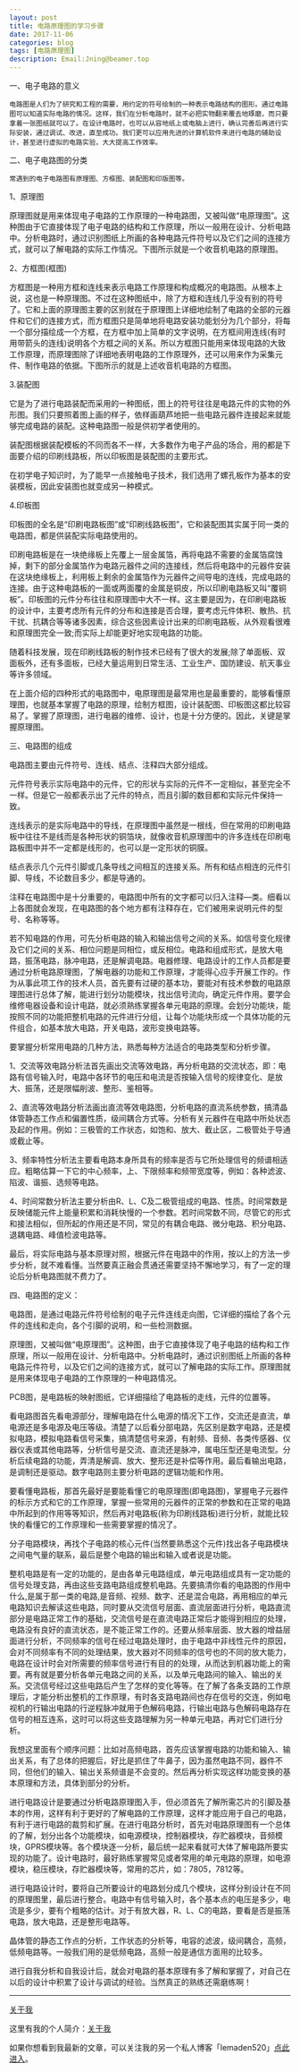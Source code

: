 ```yaml
---
layout: post
title: 电路原理图的学习步骤
date: 2017-11-06
categories: blog
tags: [电路原理图]
description: Email:Jning@beamer.top
---
```


一、电子电路的意义

    电路图是人们为了研究和工程的需要，用约定的符号绘制的一种表示电路结构的图形。通过电路图可以知道实际电路的情况。这样，我们在分析电路时，就不必把实物翻来覆去地琢磨，而只要拿着一张图纸就可以了。在设计电路时，也可以从容地纸上或电脑上进行，确认完善后再进行实际安装，通过调试、改进，直至成功。我们更可以应用先进的计算机软件来进行电路的辅助设计，甚至进行虚拟的电路实验，大大提高工作效率。

二、电子电路图的分类

    常遇到的电子电路图有原理图、方框图、装配图和印版图等。

   1、原理图

   原理图就是用来体现电子电路的工作原理的一种电路图，又被叫做“电原理图”。这种图由于它直接体现了电子电路的结构和工作原理，所以一般用在设计、分析电路中。分析电路时，通过识别图纸上所画的各种电路元件符号以及它们之间的连接方式，就可以了解电路的实际工作情况。下图所示就是一个收音机电路的原理图。

   2、方框图(框图)

   方框图是一种用方框和连线来表示电路工作原理和构成概况的电路图。从根本上说，这也是一种原理图。不过在这种图纸中，除了方框和连线几乎没有别的符号了。它和上面的原理图主要的区别就在于原理图上详细地绘制了电路的全部的元器件和它们的连接方式，而方框图只是简单地将电路安装功能划分为几个部分，将每一个部分描绘成一个方框，在方框中加上简单的文字说明，在方框间用连线(有时用带箭头的连线)说明各个方框之间的关系。所以方框图只能用来体现电路的大致工作原理，而原理图除了详细地表明电路的工作原理外，还可以用来作为采集元件、制作电路的依据。下图所示的就是上述收音机电路的方框图。

   3.装配图

   它是为了进行电路装配而采用的一种图纸，图上的符号往往是电路元件的实物的外形图。我们只要照着图上画的样子，依样画葫芦地把一些电路元器件连接起来就能够完成电路的装配。这种电路图一般是供初学者使用的。

   装配图根据装配模板的不同而各不一样，大多数作为电子产品的场合，用的都是下面要介绍的印刷线路板，所以印板图是装配图的主要形式。

   在初学电子知识时，为了能早一点接触电子技术，我们选用了螺孔板作为基本的安装模板，因此安装图也就变成另一种模式。

   4.印板图

   印板图的全名是“印刷电路板图”或“印刷线路板图”，它和装配图其实属于同一类的电路图，都是供装配实际电路使用的。

   印刷电路板是在一块绝缘板上先覆上一层金属箔，再将电路不需要的金属箔腐蚀掉，剩下的部分金属箔作为电路元器件之间的连接线，然后将电路中的元器件安装在这块绝缘板上，利用板上剩余的金属箔作为元器件之间导电的连线，完成电路的连接。由于这种电路板的一面或两面覆的金属是铜皮，所以印刷电路板又叫“覆铜板”。印板图的元件分布往往和原理图中大不一样。这主要是因为，在印刷电路板的设计中，主要考虑所有元件的分布和连接是否合理，要考虑元件体积、散热、抗干扰、抗耦合等等诸多因素，综合这些因素设计出来的印刷电路板，从外观看很难和原理图完全一致;而实际上却能更好地实现电路的功能。

   随着科技发展，现在印刷线路板的制作技术已经有了很大的发展;除了单面板、双面板外，还有多面板，已经大量运用到日常生活、工业生产、国防建设、航天事业等许多领域。

   在上面介绍的四种形式的电路图中，电原理图是最常用也是最重要的，能够看懂原理图，也就基本掌握了电路的原理，绘制方框图，设计装配图、印板图这都比较容易了。掌握了原理图，进行电器的维修、设计，也是十分方便的。因此，关键是掌握原理图。

   三、电路图的组成

   电路图主要由元件符号、连线、结点、注释四大部分组成。

   元件符号表示实际电路中的元件，它的形状与实际的元件不一定相似，甚至完全不一样。但是它一般都表示出了元件的特点，而且引脚的数目都和实际元件保持一致。

   连线表示的是实际电路中的导线，在原理图中虽然是一根线，但在常用的印刷电路板中往往不是线而是各种形状的铜箔块，就像收音机原理图中的许多连线在印刷电路板图中并不一定都是线形的，也可以是一定形状的铜膜。

   结点表示几个元件引脚或几条导线之间相互的连接关系。所有和结点相连的元件引脚、导线，不论数目多少，都是导通的。

   注释在电路图中是十分重要的，电路图中所有的文字都可以归入注释—类。细看以上各图就会发现，在电路图的各个地方都有注释存在，它们被用来说明元件的型号、名称等等。

   若不知电路的作用，可先分析电路的输入和输出信号之间的关系。如信号变化规律及它们之间的关系、相位问题是同相位，或反相位。电路和组成形式，是放大电路，振荡电路，脉冲电路，还是解调电路。电器修理、电路设计的工作人员都是要通过分析电路原理图，了解电器的功能和工作原理，才能得心应手开展工作的。作为从事此项工作的技术人员，首先要有过硬的基本功，要能对有技术参数的电路原理图进行总体了解，能进行划分功能模块，找出信号流向，确定元件作用。要学会维修电器设备和设计电路，就必须熟练掌握各单元电路的原理。会划分功能块，能按照不同的功能把整机电路的元件进行分组，让每个功能块形成一个具体功能的元件组合，如基本放大电路，开关电路，波形变换电路等。

   要掌握分析常用电路的几种方法，熟悉每种方法适合的电路类型和分析步骤。

  1、交流等效电路分析法首先画出交流等效电路，再分析电路的交流状态，即：电路有信号输入时，电路中各环节的电压和电流是否按输入信号的规律变化、是放大、振荡，还是限幅削波、整形、鉴相等。

  2、直流等效电路分析法画出直流等效电路图，分析电路的直流系统参数，搞清晶体管静态工作点和偏置性质，级间耦合方式等。分析有关元器件在电路中所处状态及起的作用。例如：三极管的工作状态，如饱和、放大、截止区，二极管处于导通或截止等。

  3、频率特性分析法主要看电路本身所具有的频率是否与它所处理信号的频谱相适应。粗略估算一下它的中心频率，上、下限频率和频带宽度等，例如：各种滤波、陷波、谐振、选频等电路。

  4、时间常数分析法主要分析由R、L、C及二极管组成的电路、性质。时间常数是反映储能元件上能量积累和消耗快慢的一个参数。若时间常数不同，尽管它的形式和接法相似，但所起的作用还是不同，常见的有耦合电路、微分电路、积分电路、退耦电路、峰值检波电路等。

 最后，将实际电路与基本原理对照，根据元件在电路中的作用，按以上的方法一步步分析，就不难看懂。当然要真正融会贯通还需要坚持不懈地学习，有了一定的理论后分析电路图就不费力了。

 四、电路图的定义：

 电路图，是通过电路元件符号绘制的电子元件连线走向图，它详细的描绘了各个元件的连线和走向，各个引脚的说明，和一些检测数据。

 原理图，又被叫做“电原理图”。这种图，由于它直接体现了电子电路的结构和工作原理，所以一般用在设计、分析电路中。分析电路时，通过识别图纸上所画的各种电路元件符号，以及它们之间的连接方式，就可以了解电路的实际工作。原理图就是用来体现电子电路的工作原理的一种电路情况。

  PCB图，是电路板的映射图纸，它详细描绘了电路板的走线，元件的位置等。

 看电路图首先看电源部分，理解电路在什么电源的情况下工作，交流还是直流，单电源还是多电源及电压等级。清楚了以后看分部电路，先区别是数字电路，还是模拟电路，模拟电路看信号采集，搞清楚信号来源，有射频、音频、各类传感器、仪器仪表或其他电路等，分析信号是交流、直流还是脉冲，属电压型还是电流型。分析后续电路的功能，弄清是解调、放大、整形还是补偿等作用。最后看输出电路，是调制还是驱动。数字电路则主要分析电路的逻辑功能和作用。

  要看懂电路板，那首先最好是要能看懂它的电原理图(即电路图)，掌握电子元器件的标示方式和它的工作原理，掌握一些常用的元器件的正常的参数和在正常的电路中所起到的作用等等知识，然后再对电路板(称为印刷线路板)进行分析，就能比较快的看懂它的工作原理和一些需要掌握的情况了。

 分子电路模块，再找个子电路的核心元件(当然要熟悉这个元件)找出各子电路模块之间电气量的联系，最后是整个电路的输出和输入或者说是功能。

  整机电路是有一定的功能的，是由各单元电路组成，单元电路组成具有一定功能的信号处理支路，再由这些支路电路组成整机电路。先要搞清你看的电路图的作用中什么,是属于那一类的电路,是音频、视频、数字、还是混合电路，再用相应的单元电路知识去解读这些电路，同时要从交流信号层面、直流层面进行分析，电路直流部分是电路正常工作的基础，交流信号是在直流电路正常后才能得到相应的处理，电路没有良好的直流状态，是不能正常工作的。还要从频率层面、放大器的增益层面进行分析，不同频率的信号在经过电路处理时，由于电路中非线性元件的原因，会对不同频率有不同的处理结果，放大器对不同频率的信号也的不同的放大能力，电路在设计时会对所需要的频率信号进行有目的的处理，从而达到机器功能上的需要。再有就是要分析各单元电路之间的关系，以及单元电路间的输入、输出的关系。交流信号经过这些电路后产生了怎样的变化等等。在了解了各条支路的工作原理后，才能分析出整机的工作原理，有时各支路电路间也存在信号的交连，例如电视机的行输出电路的行逆程脉冲就用于色解码电路，行输出电路与色解码电路存在信号的相互连系，这时可以将这些支路理解为另一种单元电路，再对它们进行分析。

  我想这里面有个顺序问题：比如对高频电路，首先应该掌握电路的功能和输入、输出关系，有了总体的把握后，好比是抓住了牛鼻子，因为虽然电路不同，器件不同，但他们的输入、输出关系频谱是不会变的。然后再分析实现这样功能变换的基本原理和方法，具体到部分的分析。

  进行电路设计是要通过分析电路原理图入手，但必须首先了解所需芯片的引脚及基本的作用，这样有利于更好的了解电路的工作原理，这样才能应用于自己的电路，有利于进行电路的裁剪和扩展。在进行电路分析时，首先对电路原理图有一个总体的了解，划分出各个功能模块，如电源模块，控制器模块，存贮器模块，音频模块，GPRS模块等。各个模块逐一分析，最后统一起来看就可大体了解电路所要实现的功能了。设计电路时，最好熟练掌握常见或者常用的单元电路的原理，如电源模块，稳压模块，存贮器模块等，常用的芯片，如：7805，7812等。

 进行电路设计时，要将自己所要设计的电路划分成几个模块，这样分别设计在不同的原理图里，最后进行整合。电路中有信号输入时，各个基本点的电压是多少，电流是多少，要有个粗略的估计。对于有放大器，R、L、C的电路，要看是否是振荡电路，放大电路，还是整形电路等。

 晶体管的静态工作点的分析，工作状态的分析等，电容的滤波，级间耦合，高频，低频电路等。一般我们用的是低频电路，高频一般是通信方面用的比较多。

  进行自我分析和自我设计后，就会对电路的基本原理有多了解和掌握了，对自己在以后的设计中积累了设计与调试的经验。当然真正的熟练还需磨练啊！

























---

[关于我](http://beamer.top/about/)

这里有我的个人简介：[关于我](http://beamer.top/about/)

如果你想看到我最新的文章，可以关注我的另一个私人博客「lemaden520」[点此进入](https://liuning.vip/)。